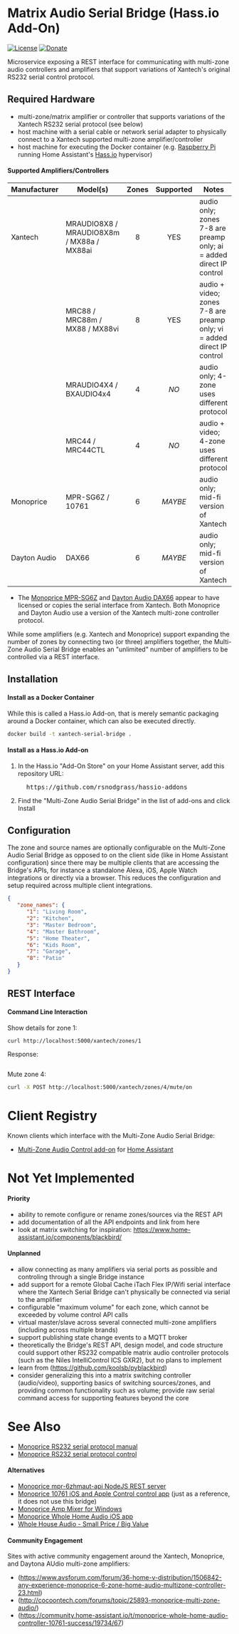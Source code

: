 # Matrix Audio Serial Bridge (Hass.io Add-On)

[![License](https://img.shields.io/badge/License-Apache%202.0-blue.svg)](https://opensource.org/licenses/Apache-2.0)
[![Donate](https://img.shields.io/badge/Donate-PayPal-green.svg)](https://www.paypal.com/cgi-bin/webscr?cmd=_donations&business=WREP29UDAMB6G)

Microservice exposing a REST interface for communicating with multi-zone audio
controllers and amplifiers that support variations of Xantech's original RS232
serial control protocol.

## Required Hardware
 
* multi-zone/matrix amplifier or controller that supports variations of the Xantech RS232 serial protocol (see below)
* host machine with a serial cable or network serial adapter to physically connect to a Xantech supported multi-zone amplifier/controller
* host machine for executing the Docker container (e.g. [Raspberry Pi](https://www.raspberrypi.org/) running Home Assistant's [Hass.io](https://www.home-assistant.io/hassio/) hypervisor)

#### Supported Amplifiers/Controllers

| Manufacturer  | Model(s)                        | Zones | Supported | Notes |
| ------------- | ------------------------------- |:-----:|:---------:| ----- |
| Xantech       | MRAUDIO8X8 / MRAUDIO8X8m / MX88a / MX88ai | 8     | YES       | audio only; zones 7-8 are preamp only; ai = added direct IP control |
|               | MRC88 / MRC88m / MX88 / MX88vi | 8     | YES       | audio + video; zones 7-8 are preamp only; vi = added direct IP control |
|               | MRAUDIO4X4 / BXAUDIO4x4         | 4     | *NO*      | audio only; 4-zone uses different protocol |
|               | MRC44 / MRC44CTL                | 4     | *NO*      | audio + video; 4-zone uses different protocol |
| Monoprice     | MPR-SG6Z / 10761                | 6     | *MAYBE*   | audio only; mid-fi version of Xantech |
| Dayton Audio  | DAX66                           | 6     | *MAYBE*   | audio only; mid-fi version of Xantech |

* The [Monoprice MPR-SG6Z](https://www.monoprice.com/product?p_id=10761) and
  [Dayton Audio DAX66](https://www.parts-express.com/dayton-audio-dax66-6-source-6-room-distributed-whole-house-audio-system-with-keypads-25-wpc--300-585)
  appear to have licensed or copies the serial interface from Xantech. Both Monoprice
  and Dayton Audio use a version of the Xantech multi-zone controller protocol.

While some amplifiers (e.g. Xantech and Monoprice) support expanding the number of zones
by connecting two (or three) amplifiers together, the Multi-Zone Audio Serial Bridge enables
an "unlimited" number of amplifiers to be controlled via a REST interface.

## Installation

#### Install as a Docker Container

While this is called a Hass.io Add-on, that is merely semantic packaging around a Docker container,
which can also be executed directly.

```bash
docker build -t xantech-serial-bridge .
```

#### Install as a Hass.io Add-on

1. In the Hass.io "Add-On Store" on your Home Assistant server, add this repository URL:
<pre>
     https://github.com/rsnodgrass/hassio-addons
</pre>

2. Find the "Multi-Zone Audio Serial Bridge" in the list of add-ons and click Install

## Configuration

The zone and source names are optionally configurable on the Multi-Zone Audio Serial Bridge
as opposed to on the client side (like in Home Assistant configuration) since there may
be multiple clients that are accessing the Bridge's APIs, for instance a standalone
Alexa, iOS, Apple Watch integrations or directly via a browser. This reduces the
configuration and setup required across multiple client integrations.

```json
{ 
   "zone_names": {
      "1": "Living Room",
      "2": "Kitchen",
      "3": "Master Bedroom",
      "4": "Master Bathroom",
      "5": "Home Theater",
      "6": "Kids Room",
      "7": "Garage",
      "8": "Patio"
   }
}
```

## REST Interface 

#### Command Line Interaction

Show details for zone 1:

```bash
curl http://localhost:5000/xantech/zones/1
```

Response:

```json
```

Mute zone 4:

```bash
curl -X POST http://localhost:5000/xantech/zones/4/mute/on
```

# Client Registry

Known clients which interface with the Multi-Zone Audio Serial Bridge:

* [Multi-Zone Audio Control add-on](https://github.com/rsnodgrass/hass-integrations/tree/master/custom_components/xantech_mza) for [Home Assistant](https://home-assistant.io)

# Not Yet Implemented

#### Priority

* ability to remote configure or rename zones/sources via the REST API
* add documentation of all the API endpoints and link from here
* look at matrix switching for inspiration: https://www.home-assistant.io/components/blackbird/

#### Unplanned

* allow connecting as many amplifiers via serial ports as possible and controling through a single Bridge instance
* add support for a remote Global Cache iTach Flex IP/Wifi serial interface where the Xantech Serial Bridge can't physically be connected via serial to the amplifier
* configurable "maximum volume" for each zone, which cannot be exceeded by volume control API calls
* virtual master/slave across several connected multi-zone amplifiers (including across multiple brands)
* support publishing state change events to a MQTT broker
* theoretically the Bridge's REST API, design model, and code structure could support other RS232 compatible matrix audio controller protocols (such as the Niles IntelliControl ICS GXR2), but no plans to implement
* learn from (https://github.com/koolsb/pyblackbird)
* consider generalizing this into a matrix switching controller (audio/video), supporting basics of switching sources/zones, and providing common functionality such as volume; provide raw serial command access for supporting features beyond the core

# See Also

* [Monoprice RS232 serial protocol manual](doc/Monoprice-RS232-Manual.pdf)
* [Monoprice RS232 serial protocol control](doc/Monoprice-RS232-Control.pdf)

#### Alternatives

* [Monoprice mpr-6zhmaut-api NodeJS REST server](https://github.com/jnewland/mpr-6zhmaut-api)
* [Monoprice 10761 iOS and Apple Control control app](https://apps.apple.com/us/app/monoprice-whole-home-audio/id1168858624) (just as a reference, it does not use this bridge)
* [Monoprice Amp Mixer for Windows](https://www.dropbox.com/s/aem6yck98etq9mb/MonoAmpV41.zip?file_subpath=%2FMonoAmpV41%2FMono.jpg)
* [Monoprice Whole Home Audio iOS app](https://apps.apple.com/us/app/monoprice-whole-home-audio/id1168858624)
* [Whole House Audio - Small Price / Big Value](https://chrisschuld.com/2019/05/whole-house-audio/)

#### Community Engagement

Sites with active community engagement around the Xantech, Monoprice, and Daytona AUdio
multi-zone amplifiers:

* (https://www.avsforum.com/forum/36-home-v-distribution/1506842-any-experience-monoprice-6-zone-home-audio-multizone-controller-23.html)
* (http://cocoontech.com/forums/topic/25893-monoprice-multi-zone-audio/)
* (https://community.home-assistant.io/t/monoprice-whole-home-audio-controller-10761-success/19734/67)
